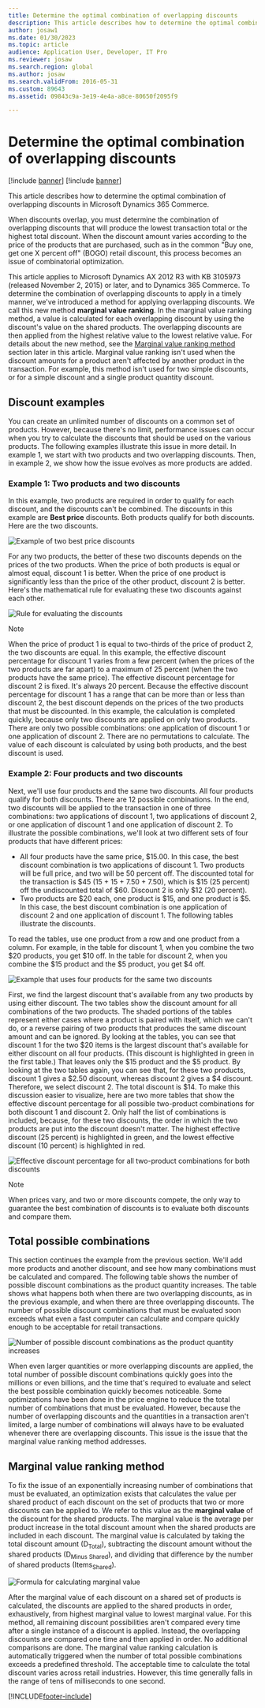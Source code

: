 ```yaml
---
title: Determine the optimal combination of overlapping discounts
description: This article describes how to determine the optimal combination of overlapping discounts in Microsoft Dynamics 365 Commerce.
author: josaw1
ms.date: 01/30/2023
ms.topic: article
audience: Application User, Developer, IT Pro
ms.reviewer: josaw
ms.search.region: global
ms.author: josaw
ms.search.validFrom: 2016-05-31
ms.custom: 89643
ms.assetid: 09843c9a-3e19-4e4a-a8ce-80650f2095f9

---
```


# Determine the optimal combination of overlapping discounts

[!include [banner](includes/banner.md)]
[!include [banner](includes/preview-banner.md)]

This article describes how to determine the optimal combination of overlapping discounts in Microsoft Dynamics 365 Commerce.

When discounts overlap, you must determine the combination of overlapping discounts that will produce the lowest transaction total or the highest total discount. When the discount amount varies according to the price of the products that are purchased, such as in the common "Buy one, get one X percent off" (BOGO) retail discount, this process becomes an issue of combinatorial optimization.

This article applies to Microsoft Dynamics AX 2012 R3 with KB 3105973 (released November 2, 2015) or later, and to Dynamics 365 Commerce. To determine the combination of overlapping discounts to apply in a timely manner, we've introduced a method for applying overlapping discounts. We call this new method **marginal value ranking**. In the marginal value ranking method, a value is calculated for each overlapping discount by using the discount's value on the shared products. The overlapping discounts are then applied from the highest relative value to the lowest relative value. For details about the new method, see the [Marginal value ranking method](#marginal-value-ranking-method) section later in this article. Marginal value ranking isn't used when the discount amounts for a product aren't affected by another product in the transaction. For example, this method isn't used for two simple discounts, or for a simple discount and a single product quantity discount.

## Discount examples

You can create an unlimited number of discounts on a common set of products. However, because there's no limit, performance issues can occur when you try to calculate the discounts that should be used on the various products. The following examples illustrate this issue in more detail. In example 1, we start with two products and two overlapping discounts. Then, in example 2, we show how the issue evolves as more products are added.

### Example 1: Two products and two discounts

In this example, two products are required in order to qualify for each discount, and the discounts can't be combined. The discounts in this example are **Best price** discounts. Both products qualify for both discounts. Here are the two discounts.

![Example of two best price discounts](./media/overlapping-discount-combo-01.jpg)

For any two products, the better of these two discounts depends on the prices of the two products. When the price of both products is equal or almost equal, discount 1 is better. When the price of one product is significantly less than the price of the other product, discount 2 is better. Here's the mathematical rule for evaluating these two discounts against each other.

![Rule for evaluating the discounts](./media/overlapping-discount-combo-02.jpg)

> [!NOTE]
> When the price of product 1 is equal to two-thirds of the price of product 2, the two discounts are equal. In this example, the effective discount percentage for discount 1 varies from a few percent (when the prices of the two products are far apart) to a maximum of 25 percent (when the two products have the same price). The effective discount percentage for discount 2 is fixed. It's always 20 percent. Because the effective discount percentage for discount 1 has a range that can be more than or less than discount 2, the best discount depends on the prices of the two products that must be discounted. In this example, the calculation is completed quickly, because only two discounts are applied on only two products. There are only two possible combinations: one application of discount 1 or one application of discount 2. There are no permutations to calculate. The value of each discount is calculated by using both products, and the best discount is used.

### Example 2: Four products and two discounts

Next, we'll use four products and the same two discounts. All four products qualify for both discounts. There are 12 possible combinations. In the end, two discounts will be applied to the transaction in one of three combinations: two applications of discount 1, two applications of discount 2, or one application of discount 1 and one application of discount 2. To illustrate the possible combinations, we'll look at two different sets of four products that have different prices:

- All four products have the same price, $15.00. In this case, the best discount combination is two applications of discount 1. Two products will be full price, and two will be 50 percent off. The discounted total for the transaction is $45 (15 + 15 + 7.50 + 7.50), which is $15 (25 percent) off the undiscounted total of $60. Discount 2 is only $12 (20 percent).
- Two products are $20 each, one product is $15, and one product is $5. In this case, the best discount combination is one application of discount 2 and one application of discount 1. The following tables illustrate the discounts.

To read the tables, use one product from a row and one product from a column. For example, in the table for discount 1, when you combine the two $20 products, you get $10 off. In the table for discount 2, when you combine the $15 product and the $5 product, you get $4 off.

![Example that uses four products for the same two discounts](./media/overlapping-discount-combo-03.jpg)

First, we find the largest discount that's available from any two products by using either discount. The two tables show the discount amount for all combinations of the two products. The shaded portions of the tables represent either cases where a product is paired with itself, which we can't do, or a reverse pairing of two products that produces the same discount amount and can be ignored. By looking at the tables, you can see that discount 1 for the two $20 items is the largest discount that's available for either discount on all four products. (This discount is highlighted in green in the first table.) That leaves only the $15 product and the $5 product. By looking at the two tables again, you can see that, for these two products, discount 1 gives a $2.50 discount, whereas discount 2 gives a $4 discount. Therefore, we select discount 2. The total discount is $14. To make this discussion easier to visualize, here are two more tables that show the effective discount percentage for all possible two-product combinations for both discount 1 and discount 2. Only half the list of combinations is included, because, for these two discounts, the order in which the two products are put into the discount doesn't matter. The highest effective discount (25 percent) is highlighted in green, and the lowest effective discount (10 percent) is highlighted in red.

![Effective discount percentage for all two-product combinations for both discounts](./media/overlapping-discount-combo-04.jpg)

> [!NOTE]
> When prices vary, and two or more discounts compete, the only way to guarantee the best combination of discounts is to evaluate both discounts and compare them.

## Total possible combinations

This section continues the example from the previous section. We'll add more products and another discount, and see how many combinations must be calculated and compared. The following table shows the number of possible discount combinations as the product quantity increases. The table shows what happens both when there are two overlapping discounts, as in the previous example, and when there are three overlapping discounts. The number of possible discount combinations that must be evaluated soon exceeds what even a fast computer can calculate and compare quickly enough to be acceptable for retail transactions.

![Number of possible discount combinations as the product quantity increases](./media/overlapping-discount-combo-05.jpg)

When even larger quantities or more overlapping discounts are applied, the total number of possible discount combinations quickly goes into the millions or even billions, and the time that's required to evaluate and select the best possible combination quickly becomes noticeable. Some optimizations have been done in the price engine to reduce the total number of combinations that must be evaluated. However, because the number of overlapping discounts and the quantities in a transaction aren't limited, a large number of combinations will always have to be evaluated whenever there are overlapping discounts. This issue is the issue that the marginal value ranking method addresses.

## Marginal value ranking method

To fix the issue of an exponentially increasing number of combinations that must be evaluated, an optimization exists that calculates the value per shared product of each discount on the set of products that two or more discounts can be applied to. We refer to this value as the **marginal value** of the discount for the shared products. The marginal value is the average per product increase in the total discount amount when the shared products are included in each discount. The marginal value is calculated by taking the total discount amount (D<sub>Total</sub>), subtracting the discount amount without the shared products (D<sub>Minus&nbsp;Shared</sub>), and dividing that difference by the number of shared products (Items<sub>Shared</sub>).

![Formula for calculating marginal value](./media/overlapping-discount-combo-06.jpg)

After the marginal value of each discount on a shared set of products is calculated, the discounts are applied to the shared products in order, exhaustively, from highest marginal value to lowest marginal value. For this method, all remaining discount possibilities aren't compared every time after a single instance of a discount is applied. Instead, the overlapping discounts are compared one time and then applied in order. No additional comparisons are done. The marginal value ranking calculation is automatically triggered when the number of total possible combinations exceeds a predefined threshold. The acceptable time to calculate the total discount varies across retail industries. However, this time generally falls in the range of tens of milliseconds to one second.


[!INCLUDE[footer-include](../includes/footer-banner.md)]
